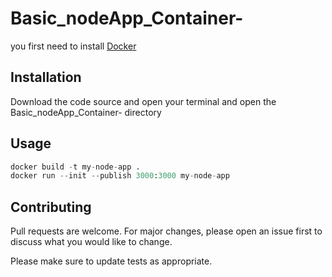 # Basic_nodeApp_Container-

you first need to install [Docker](https://www.docker.com/products/docker-desktop)

## Installation

Download the code source and open your terminal and open the Basic_nodeApp_Container- directory 

## Usage

```python
docker build -t my-node-app .
docker run --init --publish 3000:3000 my-node-app
```

## Contributing
Pull requests are welcome. For major changes, please open an issue first to discuss what you would like to change.

Please make sure to update tests as appropriate.
